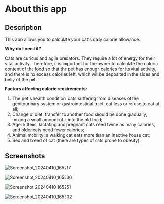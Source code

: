 # About this app

## Description

This app allows you to calculate your cat's daily calorie allowance.

**Why do I need it?**

Cats are curious and agile predators. They require a lot of energy for their vital activity. Therefore, it is important for the owner to calculate the caloric content of the food so that the pet has enough calories for its vital activity, and there is no excess calories left, which will be deposited in the sides and belly of the pet.

**Factors affecting caloric requirements:**

1. The pet's health condition, cats suffering from diseases of the genitourinary system or gastrointestinal tract, eat less or refuse to eat at all;
2. Change of diet: transfer to another food should be done gradually, mixing a small amount of it into the old food;
3. Age: kittens, lactating and pregnant cats need twice as many calories, and older cats need fewer calories;
4. Animal mobility: a walking cat eats more than an inactive house cat;
5. Sex and breed of cat (there are types of cats prone to obesity).

## Screenshots

![Screenshot_20240410_165217](https://github.com/WiQuert/Cat-Calories/assets/112859408/0e0ea593-c064-4729-9db0-34d461762884)

![Screenshot_20240410_165236](https://github.com/WiQuert/Cat-Calories/assets/112859408/d250464e-f96b-46ec-bb58-2a9a717a10ae)

![Screenshot_20240410_165251](https://github.com/WiQuert/Cat-Calories/assets/112859408/d6fd871e-004e-4e6d-af35-ab2c769e163a)

![Screenshot_20240410_165302](https://github.com/WiQuert/Cat-Calories/assets/112859408/68580105-e2ea-4134-b84c-6ee766c42ac9)
